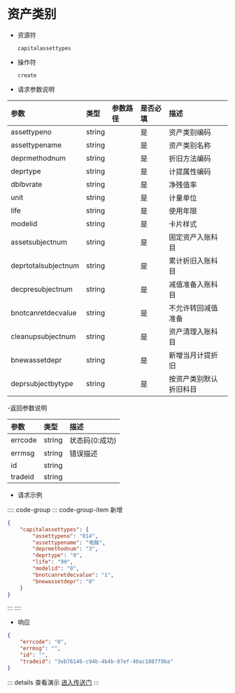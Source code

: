 # 资产类别

- 资源符

  `capitalassettypes`
  
- 操作符

  `create`

- 请求参数说明

|参数|类型|参数路径|是否必填|描述|
|:-|:-|:-|:-|:-|
|assettypeno|string||是|资产类别编码|
|assettypename|string||是|资产类别名称|
|deprmethodnum|string||是|折旧方法编码|
|deprtype|string||是|计提属性编码|
|dblbvrate|string||是|净残值率|
|unit|string||是|计量单位|
|life|string||是|使用年限|
|modelid|string||是|卡片样式|
|assetsubjectnum|string||是|固定资产入账科目|
|deprtotalsubjectnum|string||是|累计折旧入账科目|
|decpresubjectnum|string||是|减值准备入账科目|
|bnotcanretdecvalue|string||是|不允许转回减值准备|
|cleanupsubjectnum|string||是|资产清理入账科目|
|bnewassetdepr|string||是|新增当月计提折旧|
|deprsubjectbytype|string||是|按资产类别默认折旧科目|

-返回参数说明

|参数|类型|描述|
|:-|:-|:-|
|errcode|string|状态码(0:成功)|
|errmsg|string|错误描述|
|id|string||
|tradeid|string||

- 请求示例

:::: code-group
::: code-group-item 新增

```json
{
    "capitalassettypes": {
        "assettypeno": "014",
        "assettypename": "电脑",
        "deprmethodnum": "3",
        "deprtype": "0",
        "life": "99",
        "modelid": "0",
        "bnotcanretdecvalue": "1",
        "bnewassetdepr": "0"
    }
}
```

:::
::::

- 响应

```json
{
    "errcode": "0",
    "errmsg": "",
    "id": "",
    "tradeid": "3eb76146-c94b-4b4b-87ef-40ac1087f9ba"
}
```

::: details 查看演示
[进入传送门](/images/erp/gif/assets/capitalassettypes.gif)
:::

